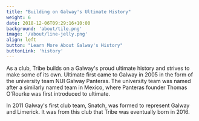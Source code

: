 ```yaml
---
title: "Building on Galway's Ultimate History"
weight: 6
date: 2018-12-06T09:29:16+10:00
background: 'about/tile.png'
image: '/about/line-jelly.png'
align: left
button: "Learn More About Galway's History"
buttonLink: 'history'
---
```


As a club, Tribe builds on a Galway's proud ultimate history and strives to make some of its own. Ultimate first came to Galway in 2005 in the form of the university team NUI Galway Panteras.  The university team was named after a similarly named team in Mexico, where Panteras founder Thomas O'Rourke was first introduced to ultimate. 

In 2011 Galway's first club team, Snatch, was formed to represent Galway and Limerick. It was from this club that Tribe was eventually born in 2016. 
